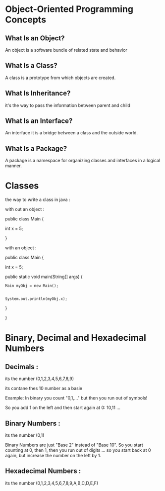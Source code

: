 # Object-Oriented Programming Concepts

## What Is an Object?

An object is a software bundle of related state and behavior


## What Is a Class?

A class is a  prototype from which objects are created.

## What Is Inheritance?

 it's the way to pass the information between parent and child

 ## What Is an Interface?
 
  An interface it is a bridge between a class and the outside world.

  ## What Is a Package?

A package is a namespace for organizing classes and interfaces in a logical manner. 

# Classes

the way to write a class in java : 

with out an object : 


public class Main {


  int x = 5;


}

with an object : 

public class Main {


  int x = 5;


  public static void main(String[] args) {


    Main myObj = new Main();


    System.out.println(myObj.x);


  }

}



# Binary, Decimal and Hexadecimal Numbers


## Decimals : 

its the number (0,1,2,3,4,5,6,7,8,9)

its contane thes 10 number as a basie 

Example: In binary you count "0,1,..." but then you run out of symbols!

So you add 1 on the left and then start again at 0: 10,11 ...


## Binary Numbers : 

its the number (0,1)

Binary Numbers are just "Base 2" instead of "Base 10". So you start counting at 0, then 1, then you run out of digits ... so you start back at 0 again, but increase the number on the left by 1.

## Hexadecimal Numbers : 

its the number (0,1,2,3,4,5,6,7,8,9,A,B,C,D,E,F)

